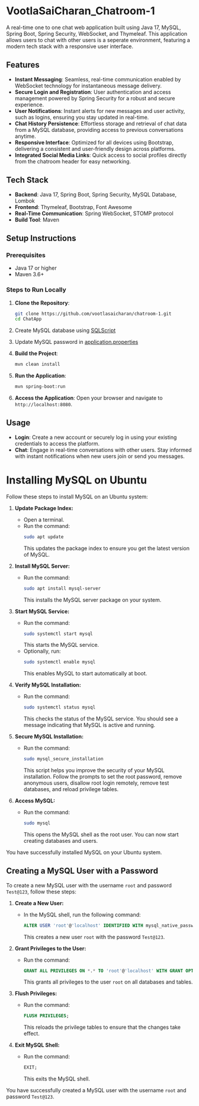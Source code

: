 # VootlaSaiCharan_Chatroom-1

A real-time one to one chat web application built using Java 17, MySQL, Spring Boot, Spring Security, WebSocket, and Thymeleaf. This application allows users to chat with other users is a seperate environment, featuring a modern tech stack with a responsive user interface.

## Features

- **Instant Messaging**: Seamless, real-time communication enabled by WebSocket technology for instantaneous message delivery.
- **Secure Login and Registration**: User authentication and access management powered by Spring Security for a robust and secure experience.
- **User Notifications**: Instant alerts for new messages and user activity, such as logins, ensuring you stay updated in real-time.
- **Chat History Persistence**: Effortless storage and retrieval of chat data from a MySQL database, providing access to previous conversations anytime.
- **Responsive Interface**: Optimized for all devices using Bootstrap, delivering a consistent and user-friendly design across platforms.
- **Integrated Social Media Links**: Quick access to social profiles directly from the chatroom header for easy networking.

## Tech Stack

- **Backend**: Java 17, Spring Boot, Spring Security, MySQL Database, Lombok
- **Frontend**: Thymeleaf, Bootstrap, Font Awesome
- **Real-Time Communication**: Spring WebSocket, STOMP protocol
- **Build Tool**: Maven

## Setup Instructions

### Prerequisites
- Java 17 or higher
- Maven 3.6+

### Steps to Run Locally

1. **Clone the Repository**:
   ```sh
   git clone https://github.com/vootlasaicharan/chatroom-1.git
   cd ChatApp
   ```
   
2. Create MySQL database using [SQLScript](src/main/resources/static/sql-script/SQLScript.txt)

3. Update MySQL password in [application.properties](src/main/resources/application.properties)

4. **Build the Project**:
   ```sh
   mvn clean install
   ```

5. **Run the Application**:
   ```sh
   mvn spring-boot:run
   ```

6. **Access the Application**:
   Open your browser and navigate to `http://localhost:8080`.

## Usage

- **Login**: Create a new account or securely log in using your existing credentials to access the platform.
- **Chat**: Engage in real-time conversations with other users. Stay informed with instant notifications when new users join or send you messages.


# Installing MySQL on Ubuntu

Follow these steps to install MySQL on an Ubuntu system:

1. **Update Package Index:**
    - Open a terminal.
    - Run the command:
      ```sh
      sudo apt update
      ```
      This updates the package index to ensure you get the latest version of MySQL.

2. **Install MySQL Server:**
    - Run the command:
      ```sh
      sudo apt install mysql-server
      ```
      This installs the MySQL server package on your system.

3. **Start MySQL Service:**
    - Run the command:
      ```sh
      sudo systemctl start mysql
      ```
      This starts the MySQL service.
    - Optionally, run:
      ```sh
      sudo systemctl enable mysql
      ```
      This enables MySQL to start automatically at boot.

4. **Verify MySQL Installation:**
    - Run the command:
      ```sh
      sudo systemctl status mysql
      ```
      This checks the status of the MySQL service. You should see a message indicating that MySQL is active and running.

5. **Secure MySQL Installation:**
    - Run the command:
      ```sh
      sudo mysql_secure_installation
      ```
      This script helps you improve the security of your MySQL installation. Follow the prompts to set the root password, remove anonymous users, disallow root login remotely, remove test databases, and reload privilege tables.

6. **Access MySQL:**
    - Run the command:
      ```sh
      sudo mysql
      ```
      This opens the MySQL shell as the root user. You can now start creating databases and users.

You have successfully installed MySQL on your Ubuntu system.

## Creating a MySQL User with a Password

To create a new MySQL user with the username `root` and password `Test@123`, follow these steps:

1. **Create a New User:**
    - In the MySQL shell, run the following command:
      ```sql
      ALTER USER 'root'@'localhost' IDENTIFIED WITH mysql_native_password BY 'Test@123';
      ```
      This creates a new user `root` with the password `Test@123`.

2. **Grant Privileges to the User:**
    - Run the command:
      ```sql
      GRANT ALL PRIVILEGES ON *.* TO 'root'@'localhost' WITH GRANT OPTION;
      ```
      This grants all privileges to the user `root` on all databases and tables.

3. **Flush Privileges:**
    - Run the command:
      ```sql
      FLUSH PRIVILEGES;
      ```
      This reloads the privilege tables to ensure that the changes take effect.

4. **Exit MySQL Shell:**
    - Run the command:
      ```sql
      EXIT;
      ```
      This exits the MySQL shell.

You have successfully created a MySQL user with the username `root` and password `Test@123`.
